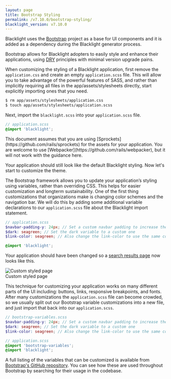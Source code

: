 ```yaml
---
layout: page
title: Bootstrap Styling
permalink: /v7.10.0/bootstrap-styling/
blacklight_version: v7.10.0
---
```


Blacklight uses the [Bootstrap](https://getbootstrap.com/) project as a base for UI components and it is added as a dependency during the Blacklight generator process.

Bootstrap allows for Blacklight adopters to easily style and enhance their applications, using [DRY](https://en.wikipedia.org/wiki/Don%27t_repeat_yourself) principles with minimal version upgrade pains.

When customizing the styling of a Blacklight application, first remove the `application.css` and create an empty `application.scss` file. This will allow you to take advantage of the powerful features of SASS, and rather than implicitly requiring all files in the app/assets/stylesheets directly, start explicitly importing ones that you need.

```sh
$ rm app/assets/stylesheets/application.css
$ touch app/assets/stylesheets/application.scss
```

Next, import the `blacklight.scss` into your `application.scss` file.

```scss
// application.scss
@import 'blacklight';
```

<div class="alert alert-warning">
  This document assumes that you are using [Sprockets](https://github.com/rails/sprockets) for the assets for your application. You are welcome to use [Webpacker](https://github.com/rails/webpacker), but it will not work with the guidance here.
</div>


Your application should still look like the default Blacklight styling. Now let's start to customize the theme.

The Bootstrap framework allows you to update your application’s styling using variables, rather than overriding CSS. This helps for easier customization and longterm sustainability. One of the first thing customizations that organizations make is changing color schemes and the navigation bar. We will do this by adding some additional variable declarations to our `application.scss` file about the Blacklight import statement.

```scss
// application.scss
$navbar-padding-y: 24px; // Set a custom navbar padding to increase the size of the navbar
$dark: seagreen; // Set the dark variable to a custom one
$link-color: seagreen; // Also change the link-color to use the same color

@import 'blacklight';
```

Your application should have been changed so a [search results page](http://127.0.0.1:3000/catalog?search_field=all_fields&q=) now looks like this.


<div class='image-well'>
  <img src='{{ site.baseurl }}/public/images/blacklight7-custom-style.jpg' alt='Custom styled page' />
  <div class='caption'>Custom styled page</div>
</div>

This technique for customizing your application works on many different parts of the UI including: buttons, links, responsive breakpoints, and fonts. After many customizations the `application.scss` file can become crowded, so we usually split out our Bootstrap variable customizations into a new file, and just import that back into our `application.scss`.

```scss
// bootstrap-variables.scss
$navbar-padding-y: 24px; // Set a custom navbar padding to increase the size of the navbar
$dark: seagreen; // Set the dark variable to a custom one
$link-color: seagreen; // Also change the link-color to use the same color
```

```scss
// application.scss
@import 'bootstrap-variables';
@import 'blacklight';
```


A full listing of the variables that can be customized is available from [Bootstrap's GitHub repository](https://github.com/twbs/bootstrap/blob/main/scss/_variables.scss). You can see how these are used throughout Bootstrap by searching for their usage in the codebase.
